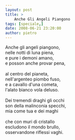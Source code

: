 ```yaml
---
layout: post
title: >
    Anche Gli Angeli Piangono
tags: [speciale,]
date: 2008-06-21 23:20:00
author: pietro
---
```

Anche gli angeli piangono,<br/>nelle notti di luna piena,<br/>e pure i demoni amano,<br/>e posson anche provar pena,<br/><br/>al centro del pianeta,<br/>nell'argenteo piombo fuso,<br/>e a cavallo d'una cometa,<br/>l'alato bianco vola deluso.<br/><br/>Dei tremendi draghi gli occhi<br/>son della malinconia specchi,<br/>mia come tua e dei maghi<br/><br/>che con muri di cristallo<br/>escludono il mondo brullo,<br/>osservandone riflessi vaghi.
